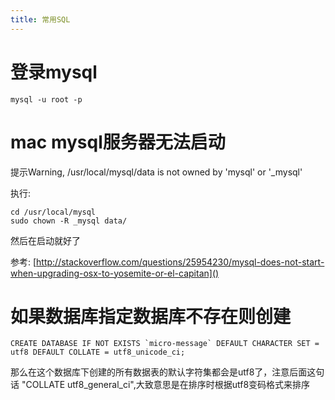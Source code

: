 ```yaml
---
title: 常用SQL
---
```


# 登录mysql

    mysql -u root -p



# mac mysql服务器无法启动

提示Warning, /usr/local/mysql/data is not owned by 'mysql' or '_mysql'

执行:

    cd /usr/local/mysql
    sudo chown -R _mysql data/

然后在启动就好了

参考: [http://stackoverflow.com/questions/25954230/mysql-does-not-start-when-upgrading-osx-to-yosemite-or-el-capitan]()

# 如果数据库指定数据库不存在则创建

    CREATE DATABASE IF NOT EXISTS `micro-message` DEFAULT CHARACTER SET = utf8 DEFAULT COLLATE = utf8_unicode_ci;


那么在这个数据库下创建的所有数据表的默认字符集都会是utf8了，注意后面这句话 "COLLATE utf8_general_ci",大致意思是在排序时根据utf8变码格式来排序
